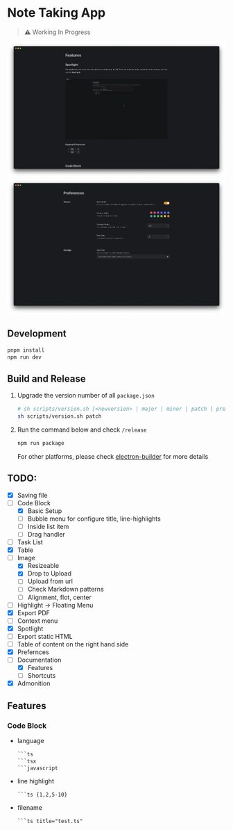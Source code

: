 # Note Taking App

> :warning: Working In Progress

![feature](./assets/features.png)
![preferences](./assets/preferences.png)

## Development

```
pnpm install
npm run dev
```

## Build and Release

1. Upgrade the version number of all `package.json`
   ```sh
   # sh scripts/version.sh [<newversion> | major | minor | patch | premajor | preminor | prepatch | prerelease | from-git]
   sh scripts/version.sh patch
   ```
2. Run the command below and check `/release`

   ```sh
   npm run package
   ```

   For other platforms, please check [electron-builder](https://www.electron.build/index.html) for more details

## TODO:

- [x] Saving file
- [ ] Code Block
  - [x] Basic Setup
  - [ ] Bubble menu for configure title, line-highlights
  - [ ] Inside list item
  - [ ] Drag handler
- [ ] Task List
- [x] Table
- [ ] Image
  - [x] Resizeable
  - [x] Drop to Upload
  - [ ] Upload from url
  - [ ] Check Markdown patterns
  - [ ] Alignment, flot, center
- [ ] Highlight -> Floating Menu
- [x] Export PDF
- [ ] Context menu
- [x] Spotlight
- [ ] Export static HTML
- [ ] Table of content on the right hand side
- [x] Prefernces
- [ ] Documentation
  - [x] Features
  - [ ] Shortcuts
- [x] Admonition

## Features

### Code Block

- language
  ````
  ```ts
  ```tsx
  ```javascript
  ````
- line highlight
  ````
  ```ts {1,2,5-10}
  ````
- filename
  ````
  ```ts title="test.ts"
  ````
